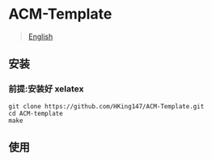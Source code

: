 # ACM-Template

> [English](./README.md)

## 安装

### 前提:安装好 xelatex

```
git clone https://github.com/HKing147/ACM-Template.git
cd ACM-template
make
```

## 使用

